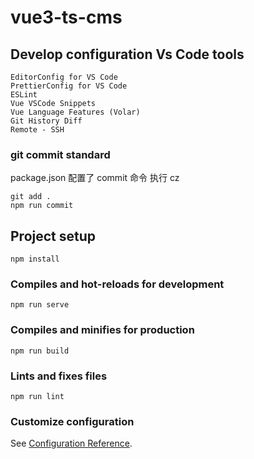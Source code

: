 # vue3-ts-cms

## Develop configuration Vs Code tools

```
EditorConfig for VS Code
PrettierConfig for VS Code
ESLint
Vue VSCode Snippets
Vue Language Features (Volar)
Git History Diff
Remote - SSH
```

### git commit standard

package.json 配置了 commit 命令 执行 cz

```
git add .
npm run commit
```

## Project setup

```
npm install
```

### Compiles and hot-reloads for development

```
npm run serve
```

### Compiles and minifies for production

```
npm run build
```

### Lints and fixes files

```
npm run lint
```

### Customize configuration

See [Configuration Reference](https://cli.vuejs.org/config/).
